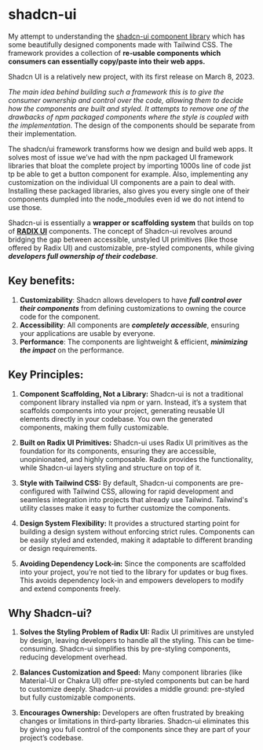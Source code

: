 # shadcn-ui

My attempt to understanding the [shadcn-ui component library](https://ui.shadcn.com/) which has some beautifully designed components made with Tailwind CSS. The framework provides a collection of **re-usable components which consumers can essentially copy/paste into their web apps.** 

Shadcn UI is a relatively new project, with its first release on March 8, 2023.

_The main idea behind building such a framework this is to give the consumer ownership and control over the code, allowing them to decide how the components are built and styled. It attempts to remove one of the drawbacks of npm packaged components where the style is coupled with the implementation._ The design of the components should be separate from their implementation.

The shadcn/ui framework transforms how we design and build web apps. It solves most of issue we’ve had with the npm packaged UI framework libraries that bloat the complete project by importing 1000s line of code jist tp be able to get a button component for example. Also, implementing any customization on the individual UI components are a pain to deal with. Installing these packaged libraries, also gives you every single one of their components dumpled into the node_modules even id we do not intend to use those.

Shadcn-ui is essentially a **wrapper or scaffolding system** that builds on top of **[RADIX UI](https://www.radix-ui.com/)** components. The concept of Shadcn-ui revolves around bridging the gap between accessible, unstyled UI primitives (like those offered by Radix UI) and customizable, pre-styled components, while giving _**developers full ownership of their codebase**_.

## Key benefits:

1. **Customizability**: Shadcn allows developers to have _**full control over their components**_ from defining customizations to owning the cource code for the component.
2. **Accessibility**: All components are **_completely accessible_**, ensuring your applications are usable by everyone.
3. **Performance**: The components are lightweight & efficient, _**minimizing the impact**_ on the performance.

## Key Principles:
1. **Component Scaffolding, Not a Library:** Shadcn-ui is not a traditional component library installed via npm or yarn. Instead, it’s a system that scaffolds components into your project, generating reusable UI elements directly in your codebase. You own the generated components, making them fully customizable.

2. **Built on Radix UI Primitives:** Shadcn-ui uses Radix UI primitives as the foundation for its components, ensuring they are accessible, unopinionated, and highly composable. Radix provides the functionality, while Shadcn-ui layers styling and structure on top of it.

3. **Style with Tailwind CSS:** By default, Shadcn-ui components are pre-configured with Tailwind CSS, allowing for rapid development and seamless integration into projects that already use Tailwind. Tailwind's utility classes make it easy to further customize the components.

4. **Design System Flexibility:** It provides a structured starting point for building a design system without enforcing strict rules. Components can be easily styled and extended, making it adaptable to different branding or design requirements.

5. **Avoiding Dependency Lock-in:** Since the components are scaffolded into your project, you’re not tied to the library for updates or bug fixes. This avoids dependency lock-in and empowers developers to modify and extend components freely.

## Why Shadcn-ui?
1. **Solves the Styling Problem of Radix UI:** Radix UI primitives are unstyled by design, leaving developers to handle all the styling. This can be time-consuming. Shadcn-ui simplifies this by pre-styling components, reducing development overhead.

2. **Balances Customization and Speed:** Many component libraries (like Material-UI or Chakra UI) offer pre-styled components but can be hard to customize deeply.
Shadcn-ui provides a middle ground: pre-styled but fully customizable components.

3. **Encourages Ownership:** Developers are often frustrated by breaking changes or limitations in third-party libraries. Shadcn-ui eliminates this by giving you full control of the components since they are part of your project’s codebase.
